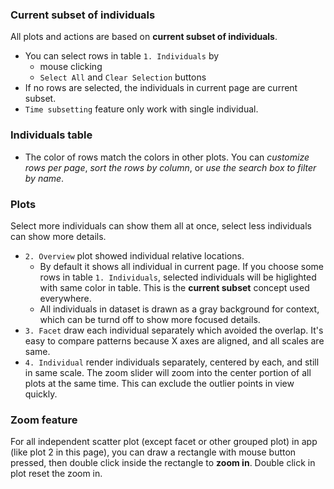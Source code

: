 ### Current subset of individuals
All plots and actions are based on **current subset of individuals**.

- You can select rows in table `1. Individuals` by 
  - mouse clicking
  - `Select All` and `Clear Selection` buttons
- If no rows are selected, the individuals in current page are current subset.
- `Time subsetting` feature only work with single individual.

### Individuals table
- The color of rows match the colors in other plots. You can *customize rows per page*, *sort the rows by column*, or *use the search box to filter by name*.

### Plots
Select more individuals can show them all at once, select less individuals can show more details.
- `2. Overview` plot showed individual relative locations. 
  - By default it shows all individual in current page. If you choose some rows in table `1. Individuals`, selected individuals will be higlighted with same color in table. This is the **current subset** concept used everywhere.
  - All individuals in dataset is drawn as a gray background for context, which can be turnd off to show more focused details.
- `3. Facet` draw each individual separately which avoided the overlap. It's easy to compare patterns because X axes are aligned, and all scales are same.
- `4. Individual` render individuals separately, centered by each, and still in same scale. The zoom slider will zoom into the center portion of all plots at the same time. This can exclude the outlier points in view quickly.

### Zoom feature
For all independent scatter plot (except facet or other grouped plot) in app (like plot 2 in this page), you can draw a rectangle with mouse button pressed, then double click inside the rectangle to **zoom in**. Double click in plot reset the zoom in.
